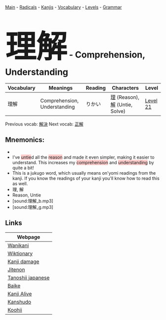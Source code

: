 <style> bigfont {font-size: 100px}</style>
[Main](../README.md) -
[Radicals](../radicals.md) -
[Kanjis](../kanjis.md) -
[Vocabulary](../vocabulary.md) -
[Levels](../levels.md) -
[Grammar](../grammar.md)
# <bigfont> 理解</bigfont> - Comprehension, Understanding 

| Vocabulary | Meanings | Reading | Characters | Level |
| --- | --- | --- | --- | --- |
| 理解 | Comprehension, Understanding | りかい |  [理](../kanjis/理.md) (Reason), [解](../kanjis/解.md) (Untie, Solve) | [Level 21](../levels/wk_level21.md) |

Previous vocab: [解決](解決.md) Next vocab: [正解](正解.md) 

## Mnemonics:

* 
* I've <span style="background-color:#ffcccb"> untie</span>d all the <span style="background-color:#ffcccb"> reason</span> and made it even simpler, making it easier to understand. This increases my <span style="background-color:#ffcccb"> comprehension</span> and <span style="background-color:#ffcccb"> understanding</span> by quite a bit!
* This is a jukugo word, which usually means on'yomi readings from the kanji. If you know the readings of your kanji you'll know how to read this as well.
* 理, 解
* Reason, Untie
* [sound:理解_b.mp3]
* [sound:理解_g.mp3]


## Links 

| Webpage |
| --- |
| [Wanikani          ](https://www.wanikani.com/kanji/理解) |
| [Wiktionary        ](https://en.wiktionary.org/wiki/理解) |
| [Kanji damage      ](http://www.kanjidamage.com/kanji/search?utf8=✓&q=理解) |
| [Jitenon           ](https://jitenon.com/kanji/理解) |
| [Tanoshii japanese ](https://www.tanoshiijapanese.com/dictionary/kanji.cfm?k=理解) |
| [Baike             ](https://baike.baidu.com/item/理解) |
| [Kanji Alive       ](https://app.kanjialive.com/理解) |
| [Kanshudo          ](https://www.kanshudo.com/searchmn?q=理解) |
| [Koohii            ](https://kanji.koohii.com/study/kanji/理解) |
